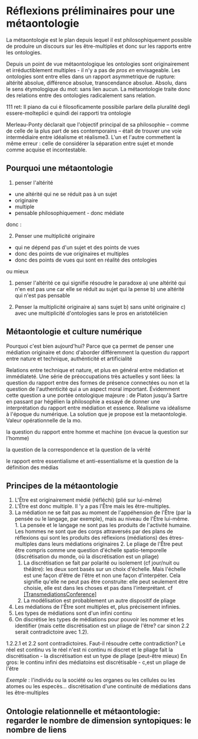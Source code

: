 # Réflexions préliminaires pour une métaontologie

La métaontologie est le plan depuis lequel il est philosophiquement possible 
de produire un discours sur les être-multiples et donc sur les rapports entre les ontologies.

Depuis un point de vue métaontologique les ontologies sont originairement et irréductiblement multiples - il n'y a pas de _pros en_ envisageable. Les ontologies sont entre elles dans un rapport asymmetrique de rupture: altérité absolue, différence absolue, transcendance absolue. Absolu, dans le sens étymologique du mot: sans lien aucun. La métaontologie traite donc des relations entre des ontologies radicalement sans relation.

111 ret: Il piano da cui è filosoficamente possibile parlare della pluralité degli essere-molteplici e quindi dei rapporti tra ontologie


Merleau-Ponty déclarait que l'objectif principal de sa philosophie – comme de celle de la plus part de ses contemporains – était de trouver une voie intermédiaire entre idéalisme et réalisme3. L'un et l'autre commettent la même erreur : celle de considérer la séparation entre sujet et monde comme acquise et incontestable.



## Pourquoi une métaontologie

1. penser l'altérité
  - une altérité qui ne se réduit pas à un sujet
  - originaire
  - multiple
  - pensable philosophiquement - donc médiate

donc :

2. Penser une multiplicité originaire
 - qui ne dépend pas d'un sujet et des points de vues
 - donc des points de vue originaires et multiples
 - donc des points de vues qui sont en réalité des ontologies

ou mieux

1. penser l'altérité ce qui signifie résoudre le paradoxe
a) une altérité qui n'en est pas une car elle se réduit au sujet qui la pense
b) une altérité qui n'est pas pensable

2. Penser la multiplicité originaire
a) sans sujet
b) sans unité originaire
c) avec une multiplicité d'ontologies sans le pros en aristotélicien

## Métaontologie et culture numérique
Pourquoi c'est bien aujourd'hui? Parce que ça permet de penser une médiation originaire et donc d'aborder différemment la question du rapport entre nature et technique, authénticité et artificialité

Relations entre technique et nature, et plus en général entre médiation et immédiateté. Une série de préoccupations très actuelles y sont liées: la question du rapport entre des formes de présence connectées ou non et la question de l'authenticité qui a un aspect moral important. Évidemment cette question a une portée ontologique majeure : de Platon jusqu'à Sartre en passant par hégélien la philosophie a essayé de donner une interprétation du rapport entre médiation et essence.
Réalisme va idéalisme à l'époque du numérique.
La solution que je propose est la metaontologie. Valeur opérationnelle de la mo.

la question du rapport entre homme et machine (on évacue la question sur l'homme)

la question de la correspondence et la question de la vérité

le rapport entre essentialisme et anti-essentialisme et la question de la définition des médias

## Principes de la métaontologie


1. L'Être est originairement médié (réfléchi) (plié sur lui-même)
  1. L'Être est donc multiple. Il 'y a pas l'Être mais les être-multiples.
  2. La médiation ne se fait pas au moment de l'appéhension de l'Être (par la pensée ou le langage, par exemple), mais au niveau de l'Être lui-même.
    1. La pensée et le langage ne sont pas les produits de l'activité humaine. Les hommes ne sont que des corps attraversés par des plans de réflexions qui sont les produits des réflexions (médiations) des êtres-multiples dans leurs médiations originaires
    2. Le pliage de l'Être peut être compris comme une question d'échelle spatio-temporelle (discrétisation du monde, où la discrétisation est un pliage)
        1. La discrétisation se fait par polarité ou isolement (cf jour/nuit ou théâtre): les deux sont basés sur un choix d'échelle. Mais l'échelle est une façon d'être de l'être et non une façon d'interpéter. Cela signifie qu'elle ne peut pas être construite: elle peut seulement être choisie, elle est dans les choses et pas dans l'interprétant. cf [[TransmediationsConference]](TransmediationsConference)
        2. La modélisation est probablement un autre dispositif de pliage
2. Les médiations de l'Être sont multiples et, plus précisement infinies.
  1. Les types de médiations sont d'un infini continu
  2. On discrétise les types de médiations pour pouvoir les nommer et les identifier (mais cette discrétisation est un pliage de l'être? car sinon 2.2 serait contradictoire avec 1.2).


1.2.2.1 et 2.2 sont contradictoires. Faut-il résoudre cette contradiction? Le réel est continu vs le réel n'est ni continu ni discret et le pliage fait la discrétisation - la discrétisation est un type de pliage (peut-être mieux) En gros: le continu infini des médiatoins est discrétisable - c,est un pliage de l'être

*Exemple* : l'individu ou la société ou les organes ou les cellules ou les atomes ou les especès... discrétisation d'une continuité de médiations dans les être-multiples

## Ontologie relationnelle et métaontologie: regarder le nombre de dimension syntopiques: le nombre de liens

